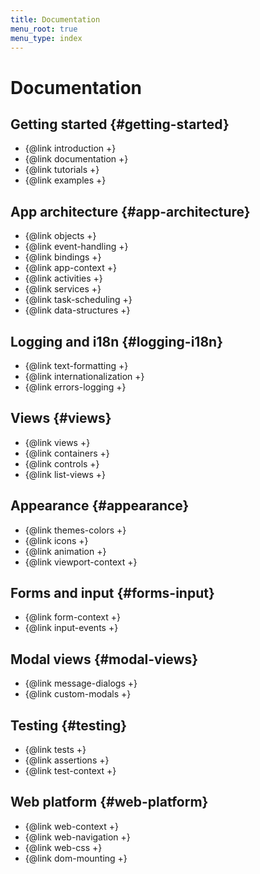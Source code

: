 ```yaml
---
title: Documentation
menu_root: true
menu_type: index
---
```


# Documentation

## Getting started {#getting-started}

- {@link introduction +}
- {@link documentation +}
- {@link tutorials +}
- {@link examples +}

## App architecture {#app-architecture}

- {@link objects +}
- {@link event-handling +}
- {@link bindings +}
- {@link app-context +}
- {@link activities +}
- {@link services +}
- {@link task-scheduling +}
- {@link data-structures +}

## Logging and i18n {#logging-i18n}

- {@link text-formatting +}
- {@link internationalization +}
- {@link errors-logging +}

## Views {#views}

- {@link views +}
- {@link containers +}
- {@link controls +}
- {@link list-views +}

## Appearance {#appearance}

- {@link themes-colors +}
- {@link icons +}
- {@link animation +}
- {@link viewport-context +}

## Forms and input {#forms-input}

- {@link form-context +}
- {@link input-events +}

## Modal views {#modal-views}

- {@link message-dialogs +}
- {@link custom-modals +}

## Testing {#testing}

- {@link tests +}
- {@link assertions +}
- {@link test-context +}

## Web platform {#web-platform}

- {@link web-context +}
- {@link web-navigation +}
- {@link web-css +}
- {@link dom-mounting +}
